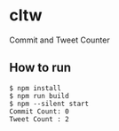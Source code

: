 # cltw

Commit and Tweet Counter

## How to run

```
$ npm install
$ npm run build
$ npm --silent start
Commit Count: 0
Tweet Count : 2
```
